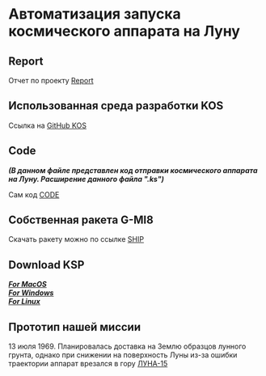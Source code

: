 # Автоматизация запуска космического аппарата на Луну

## Report
Отчет по проекту [Report](https://docs.google.com/document/d/13l9cxnhNd9-OJIADTZ62EZafBtEotMbg/edit?usp=share_link&ouid=111079919255953387301&rtpof=true&sd=true)

## Использованная среда разработки KOS
Ссылка на [GitHub KOS](https://github.com/KSP-KOS/KOS/releases)

## Code 
___(В данном файле представлен код отправки космического аппарата на Луну. Расширение данного файла ".ks")___

Сам код [CODE](./CodeKOS/FlyMun.ks)

## Собственная ракета G-MI8
Скачать ракету можно по ссылке [SHIP](https://drive.google.com/drive/folders/1-RZrFsmohiaZVbXbTrjMFoWe5p8RO7N5?usp=sharing)

## Download KSP
[***For MacOS***](https://appstorrent.ru/628-kerbal-space-program.html) \
[***For Windows***](https://s1.thelastgame.club/244-kerbal-space-program.html) \
[***For Linux***](http://ru.softoware.org/simulators/download-kerbal-space-program-71896-for-linux.html)

## Прототип нашей миссии
13 июля 1969. Планировалась доставка на Землю образцов лунного грунта, однако при снижении на поверхность Луны из-за ошибки траектории аппарат врезался в гору [ЛУНА-15](https://ru.wikipedia.org/wiki/Луна-15)
